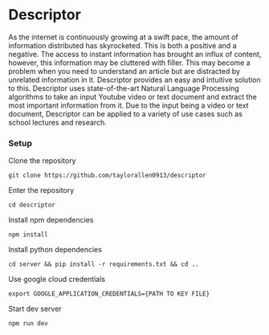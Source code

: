 # Descriptor

As the internet is continuously growing at a swift pace, the amount of information distributed has skyrocketed. This is both a positive and a negative. The access to instant information has brought an influx of content, however, this information may be cluttered with filler. This may become a problem when you need to understand an article but are distracted by unrelated information in it. Descriptor provides an easy and intuitive solution to this. Descriptor uses state-of-the-art Natural Language Processing algorithms to take an input Youtube video or text document and extract the most important information from it. Due to the input being a video or text document, Descriptor can be applied to a variety of use cases such as school lectures and research.

### Setup

Clone the repository
```
git clone https://github.com/taylorallen0913/descriptor
```

Enter the repository
```
cd descriptor
```

Install npm dependencies
```
npm install
```

Install python dependencies
```
cd server && pip install -r requirements.txt && cd ..
```

Use google cloud credentials
```
export GOOGLE_APPLICATION_CREDENTIALS={PATH TO KEY FILE}
```

Start dev server
```
npm run dev
```
